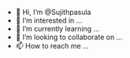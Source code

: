 - 👋 Hi, I’m @Sujithpasula
- 👀 I’m interested in ...
- 🌱 I’m currently learning ...
- 💞️ I’m looking to collaborate on ...
- 📫 How to reach me ...

<!---
Sujithpasula/Sujithpasula is a ✨ special ✨ repository because its `README.md` (this file) appears on your GitHub profile.
You can click the Preview link to take a look at your changes.
--->
